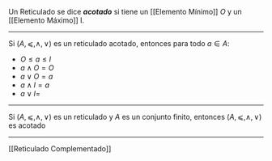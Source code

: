 Un Reticulado se dice ***acotado*** si tiene un [[Elemento Mínimo]] $O$ y un [[Elemento Máximo]] I.
***
Si $(A,⩽,∧,∨)$ es un reticulado acotado, entonces para todo $a∈A$:  
- $O≤a≤I$
- $a∧O=O$
- $a∨O=a$
- $a∧I=a$
- $a∨I=$
***
Si $(A,⩽,∧,∨)$ es un reticulado y $A$ es un conjunto finito, entonces $(A,⩽,∧,∨)$ es acotado
***
[[Reticulado Complementado]]